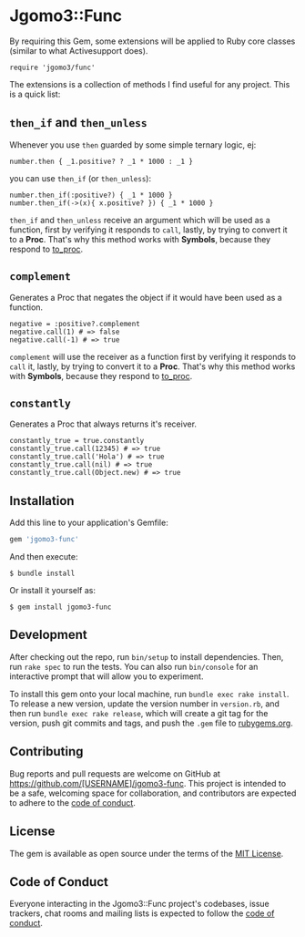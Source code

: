 # Jgomo3::Func

By requiring this Gem, some extensions will be applied to Ruby core
classes (similar to what Activesupport does).

```
require 'jgomo3/func'
```

The extensions is a collection of methods I find useful for any
project. This is a quick list:

## `then_if` and `then_unless`

Whenever you use `then` guarded by some simple ternary logic, ej:

```
number.then { _1.positive? ? _1 * 1000 : _1 }
```

you can use `then_if` (or `then_unless`):

```
number.then_if(:positive?) { _1 * 1000 }
number.then_if(->(x){ x.positive? }) { _1 * 1000 }
```

`then_if` and `then_unless` receive an argument which will be used as
a function, first by verifying it responds to `call`, lastly, by
trying to convert it to a **Proc**. That's why this method works with
**Symbols**, because they respond to
[to_proc](https://devdocs.io/ruby~2.7/symbol#method-i-to_proc).

## `complement`

Generates a Proc that negates the object if it would have been used as
a function.

```
negative = :positive?.complement
negative.call(1) # => false
negative.call(-1) # => true
```

`complement` will use the receiver as a function first by verifying it
responds to `call` it, lastly, by trying to convert it to a
**Proc**. That's why this method works with **Symbols**, because they
respond to
[to_proc](https://devdocs.io/ruby~2.7/symbol#method-i-to_proc).

## `constantly`
Generates a Proc that always returns it's receiver.

```
constantly_true = true.constantly
constantly_true.call(12345) # => true
constantly_true.call('Hola') # => true
constantly_true.call(nil) # => true
constantly_true.call(Object.new) # => true
```

## Installation

Add this line to your application's Gemfile:

```ruby
gem 'jgomo3-func'
```

And then execute:

    $ bundle install

Or install it yourself as:

    $ gem install jgomo3-func

## Development

After checking out the repo, run `bin/setup` to install dependencies. Then, run `rake spec` to run the tests. You can also run `bin/console` for an interactive prompt that will allow you to experiment.

To install this gem onto your local machine, run `bundle exec rake install`. To release a new version, update the version number in `version.rb`, and then run `bundle exec rake release`, which will create a git tag for the version, push git commits and tags, and push the `.gem` file to [rubygems.org](https://rubygems.org).

## Contributing

Bug reports and pull requests are welcome on GitHub at https://github.com/[USERNAME]/jgomo3-func. This project is intended to be a safe, welcoming space for collaboration, and contributors are expected to adhere to the [code of conduct](https://github.com/[USERNAME]/jgomo3-func/blob/master/CODE_OF_CONDUCT.md).


## License

The gem is available as open source under the terms of the [MIT License](https://opensource.org/licenses/MIT).

## Code of Conduct

Everyone interacting in the Jgomo3::Func project's codebases, issue trackers, chat rooms and mailing lists is expected to follow the [code of conduct](https://github.com/[USERNAME]/jgomo3-func/blob/master/CODE_OF_CONDUCT.md).

